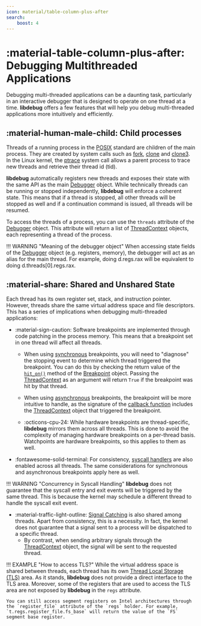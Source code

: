 ```yaml
---
icon: material/table-column-plus-after
search:
    boost: 4
---
```

# :material-table-column-plus-after: Debugging Multithreaded Applications
Debugging multi-threaded applications can be a daunting task, particularly in an interactive debugger that is designed to operate on one thread at a time. **libdebug** offers a few features that will help you debug multi-threaded applications more intuitively and efficiently.

## :material-human-male-child: Child processes
Threads of a running process in the [POSIX](https://en.wikipedia.org/wiki/Pthreads) standard are children of the main process. They are created by system calls such as [fork](https://man7.org/linux/man-pages/man2/fork.2.html), [clone](https://man7.org/linux/man-pages/man2/clone.2.html) and [clone3](https://elixir.bootlin.com/linux/v6.10/source/kernel/fork.c#L3082). In the Linux kernel, the [ptrace](https://man7.org/linux/man-pages/man2/ptrace.2.html) system call allows a parent process to trace new threads and retrieve their thread id (tid).

**libdebug** automatically registers new threads and exposes their state with the same API as the main [Debugger](../../from_pydoc/generated/debugger/debugger/) object. While technically threads can be running or stopped independently, **libdebug** will enforce a coherent state. This means that if a thread is stopped, all other threads will be stopped as well and if a continuation command is issued, all threads will be resumed.

To access the threads of a process, you can use the `threads` attribute of the [Debugger](../../from_pydoc/generated/debugger/debugger/) object. This attribute will return a list of [ThreadContext](../../from_pydoc/generated/state/thread_context/) objects, each representing a thread of the process.

!!! WARNING "Meaning of the debugger object"
    When accessing state fields of the [Debugger](../../from_pydoc/generated/debugger/debugger/) object (e.g. registers, memory), the debugger will act as an alias for the main thread. For example, doing d.regs.rax will be equivalent to doing d.threads[0].regs.rax.

## :material-share: Shared and Unshared State
Each thread has its own register set, stack, and instruction pointer. However, threads share the same virtual address space and file descriptors. This has a series of implications when debugging multi-threaded applications:

- :material-sign-caution: Software breakpoints are implemented through code patching in the process memory. This means that a breakpoint set in one thread will affect all threads.
    - When using [synchronous](../../stopping_events/debugging_flow) breakpoints, you will need to "diagnose" the stopping event to determine which thread triggered the breakpoint. You can do this by checking the return value of the [`hit_on()`](../../stopping_events/debugging_flow/#hit-records) method of the [Breakpoint](../../from_pydoc/generated/data/breakpoint/) object. Passing the [ThreadContext](../../from_pydoc/generated/state/thread_context/) as an argument will return `True` if the breakpoint was hit by that thread.

    - When using [asynchronous](../../stopping_events/debugging_flow) breakpoints, the breakpoint will be more intuitive to handle, as the signature of the [callback function](../../stopping_events/breakpoints#callback-signature) includes the [ThreadContext](../../from_pydoc/generated/state/thread_context/) object that triggered the breakpoint.

    - :octicons-cpu-24: While hardware breakpoints are thread-specific, **libdebug** mirrors them across all threads. This is done to avoid the complexity of managing hardware breakpoints on a per-thread basis. Watchpoints are hardware breakpoints, so this applies to them as well.

- :fontawesome-solid-terminal: For consistency, [syscall handlers](../../stopping_events/syscalls) are also enabled across all threads. The same considerations for synchronous and asynchronous breakpoints apply here as well.

!!! WARNING "Concurrency in Syscall Handling"
    **libdebug** does not guarantee that the syscall entry and exit events will be triggered by the same thread. This is because the kernel may schedule a different thread to handle the syscall exit event.

- :material-traffic-light-outline: [Signal Catching](../../stopping_events/signals) is also shared among threads. Apart from consistency, this is a necessity. In fact, the kernel does not guarantee that a signal sent to a process will be dispatched to a specific thread.
    - By contrast, when sending arbitrary signals through the [ThreadContext](../../from_pydoc/generated/state/thread_context/) object, the signal will be sent to the requested thread.


!!! EXAMPLE "How to access TLS?"
    While the virtual address space is shared between threads, each thread has its own [Thread Local Storage (TLS)](https://en.wikipedia.org/wiki/Thread-local_storage) area. As it stands, **libdebug** does not provide a direct interface to the TLS area. Moreover, some of the registers that are used to access the TLS area are not exposed by **libdebug** in the `regs` attribute.
    
    You can still access segment registers on Intel architectures through the `register_file` attribute of the `regs` holder. For example, `t.regs.register_file.fs_base` will return the value of the `FS` segment base register.